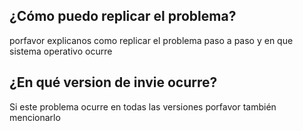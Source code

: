 ## ¿Cómo puedo replicar el problema?
porfavor explicanos como replicar el problema paso a paso y en que sistema operativo ocurre
## ¿En qué version de invie ocurre?
Si este problema ocurre en todas las versiones porfavor también mencionarlo
